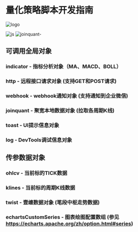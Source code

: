 
# 量化策略脚本开发指南

![logo](https://user-images.githubusercontent.com/2844717/125121008-dfd12f80-e125-11eb-80ab-4c168e652b7b.jpg)

![js](https://user-images.githubusercontent.com/2844717/125120949-ccbe5f80-e125-11eb-8624-0f5d8f29ffe2.jpg)
![joinquant-](https://user-images.githubusercontent.com/2844717/125122191-9f72b100-e127-11eb-9601-da70312b6a42.png)


## 可调用全局对象

### indicator - 指标分析对象（MA、MACD、BOLL） 
### http - 远程接口请求对象 (支持GET和POST请求)
### webhook - webhook通知对象 (支持通知到企业微信)
### joinquant - 聚宽本地数据对象 (拉取各周期K线)
### toast - UI提示信息对象
### log - DevTools调试信息对象

## 传参数据对象

### ohlcv - 当前标的TICK数据
### klines - 当前标的周期K线数据
### twist - 壹缠数据对象 (笔段中枢走势数据)
### echartsCustomSeries - 图表绘图配置数组 (参见 https://echarts.apache.org/zh/option.html#series)
